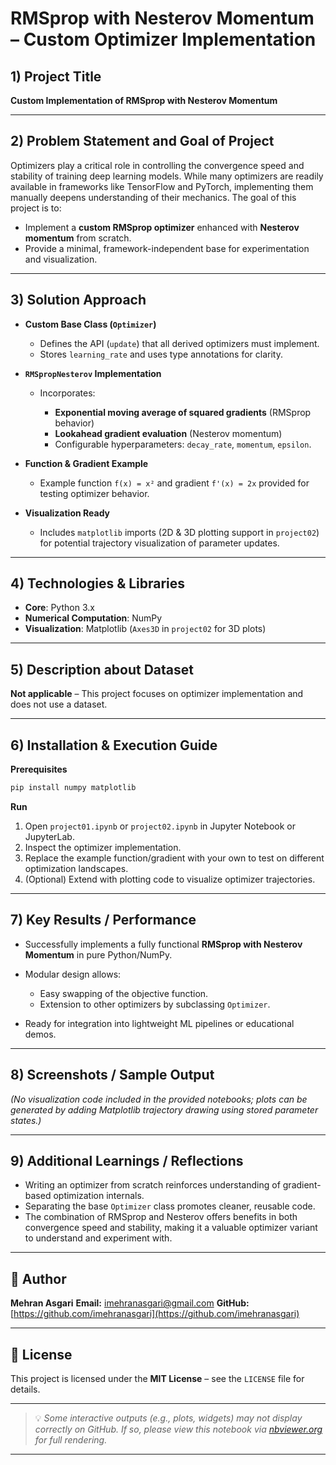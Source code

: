 # RMSprop with Nesterov Momentum – Custom Optimizer Implementation

## 1) Project Title

**Custom Implementation of RMSprop with Nesterov Momentum**

---

## 2) Problem Statement and Goal of Project

Optimizers play a critical role in controlling the convergence speed and stability of training deep learning models. While many optimizers are readily available in frameworks like TensorFlow and PyTorch, implementing them manually deepens understanding of their mechanics.
The goal of this project is to:

* Implement a **custom RMSprop optimizer** enhanced with **Nesterov momentum** from scratch.
* Provide a minimal, framework-independent base for experimentation and visualization.

---

## 3) Solution Approach

* **Custom Base Class (`Optimizer`)**

  * Defines the API (`update`) that all derived optimizers must implement.
  * Stores `learning_rate` and uses type annotations for clarity.

* **`RMSpropNesterov` Implementation**

  * Incorporates:

    * **Exponential moving average of squared gradients** (RMSprop behavior)
    * **Lookahead gradient evaluation** (Nesterov momentum)
    * Configurable hyperparameters: `decay_rate`, `momentum`, `epsilon`.

* **Function & Gradient Example**

  * Example function `f(x) = x²` and gradient `f'(x) = 2x` provided for testing optimizer behavior.

* **Visualization Ready**

  * Includes `matplotlib` imports (2D & 3D plotting support in `project02`) for potential trajectory visualization of parameter updates.

---

## 4) Technologies & Libraries

* **Core**: Python 3.x
* **Numerical Computation**: NumPy
* **Visualization**: Matplotlib (`Axes3D` in `project02` for 3D plots)

---

## 5) Description about Dataset

**Not applicable** – This project focuses on optimizer implementation and does not use a dataset.

---

## 6) Installation & Execution Guide

**Prerequisites**

```bash
pip install numpy matplotlib
```

**Run**

1. Open `project01.ipynb` or `project02.ipynb` in Jupyter Notebook or JupyterLab.
2. Inspect the optimizer implementation.
3. Replace the example function/gradient with your own to test on different optimization landscapes.
4. (Optional) Extend with plotting code to visualize optimizer trajectories.

---

## 7) Key Results / Performance

* Successfully implements a fully functional **RMSprop with Nesterov Momentum** in pure Python/NumPy.
* Modular design allows:

  * Easy swapping of the objective function.
  * Extension to other optimizers by subclassing `Optimizer`.
* Ready for integration into lightweight ML pipelines or educational demos.

---

## 8) Screenshots / Sample Output

*(No visualization code included in the provided notebooks; plots can be generated by adding Matplotlib trajectory drawing using stored parameter states.)*

---

## 9) Additional Learnings / Reflections

* Writing an optimizer from scratch reinforces understanding of gradient-based optimization internals.
* Separating the base `Optimizer` class promotes cleaner, reusable code.
* The combination of RMSprop and Nesterov offers benefits in both convergence speed and stability, making it a valuable optimizer variant to understand and experiment with.

---

## 👤 Author

**Mehran Asgari**
**Email:** [imehranasgari@gmail.com](mailto:imehranasgari@gmail.com)
**GitHub:** [https://github.com/imehranasgari](https://github.com/imehranasgari)

---

## 📄 License

This project is licensed under the **MIT License** – see the `LICENSE` file for details.

---

> 💡 *Some interactive outputs (e.g., plots, widgets) may not display correctly on GitHub. If so, please view this notebook via [nbviewer.org](https://nbviewer.org) for full rendering.*

---
